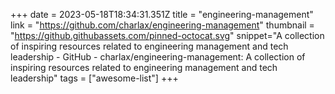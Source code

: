 +++
date = 2023-05-18T18:34:31.351Z
title = "engineering-management"
link = "https://github.com/charlax/engineering-management"
thumbnail = "https://github.githubassets.com/pinned-octocat.svg"
snippet="A collection of inspiring resources related to engineering management and tech leadership - GitHub - charlax/engineering-management: A collection of inspiring resources related to engineering management and tech leadership"
tags = ["awesome-list"]
+++
